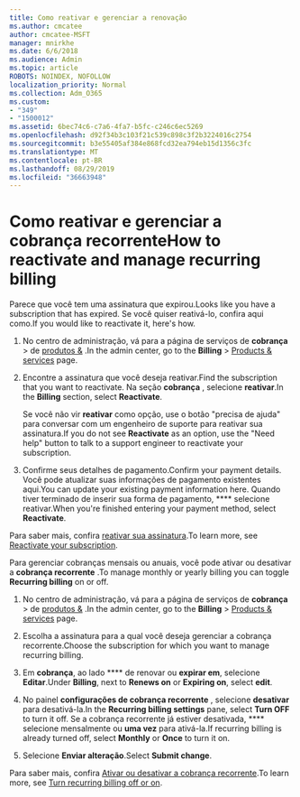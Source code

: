 ```yaml
---
title: Como reativar e gerenciar a renovação
ms.author: cmcatee
author: cmcatee-MSFT
manager: mnirkhe
ms.date: 6/6/2018
ms.audience: Admin
ms.topic: article
ROBOTS: NOINDEX, NOFOLLOW
localization_priority: Normal
ms.collection: Adm_O365
ms.custom:
- "349"
- "1500012"
ms.assetid: 6bec74c6-c7a6-4fa7-b5fc-c246c6ec5269
ms.openlocfilehash: d92f34b3c103f21c539c898c3f2b3224016c2754
ms.sourcegitcommit: b3e55405af384e868fcd32ea794eb15d1356c3fc
ms.translationtype: MT
ms.contentlocale: pt-BR
ms.lasthandoff: 08/29/2019
ms.locfileid: "36663948"
---
```

# <a name="how-to-reactivate-and-manage-recurring-billing"></a><span data-ttu-id="1e5e5-102">Como reativar e gerenciar a cobrança recorrente</span><span class="sxs-lookup"><span data-stu-id="1e5e5-102">How to reactivate and manage recurring billing</span></span>

<span data-ttu-id="1e5e5-103">Parece que você tem uma assinatura que expirou.</span><span class="sxs-lookup"><span data-stu-id="1e5e5-103">Looks like you have a subscription that has expired.</span></span> <span data-ttu-id="1e5e5-104">Se você quiser reativá-lo, confira aqui como.</span><span class="sxs-lookup"><span data-stu-id="1e5e5-104">If you would like to reactivate it, here's how.</span></span>
  
1. <span data-ttu-id="1e5e5-105">No centro de administração, vá para a página de serviços de **cobrança** \> de [produtos &](https://go.microsoft.com/fwlink/p/?linkid=842054) .</span><span class="sxs-lookup"><span data-stu-id="1e5e5-105">In the admin center, go to the **Billing** \> [Products & services](https://go.microsoft.com/fwlink/p/?linkid=842054) page.</span></span>

2. <span data-ttu-id="1e5e5-106">Encontre a assinatura que você deseja reativar.</span><span class="sxs-lookup"><span data-stu-id="1e5e5-106">Find the subscription that you want to reactivate.</span></span> <span data-ttu-id="1e5e5-107">Na seção **cobrança** , selecione **reativar**.</span><span class="sxs-lookup"><span data-stu-id="1e5e5-107">In the **Billing** section, select  **Reactivate**.</span></span>

    <span data-ttu-id="1e5e5-108">Se você não vir **reativar** como opção, use o botão "precisa de ajuda" para conversar com um engenheiro de suporte para reativar sua assinatura.</span><span class="sxs-lookup"><span data-stu-id="1e5e5-108">If you do not see **Reactivate** as an option, use the "Need help" button to talk to a support engineer to reactivate your subscription.</span></span>

3. <span data-ttu-id="1e5e5-109">Confirme seus detalhes de pagamento.</span><span class="sxs-lookup"><span data-stu-id="1e5e5-109">Confirm your payment details.</span></span> <span data-ttu-id="1e5e5-110">Você pode atualizar suas informações de pagamento existentes aqui.</span><span class="sxs-lookup"><span data-stu-id="1e5e5-110">You can update your existing payment information here.</span></span> <span data-ttu-id="1e5e5-111">Quando tiver terminado de inserir sua forma de pagamento, \*\*\*\* selecione reativar.</span><span class="sxs-lookup"><span data-stu-id="1e5e5-111">When you're finished entering your payment method, select **Reactivate**.</span></span>

<span data-ttu-id="1e5e5-112">Para saber mais, confira [reativar sua assinatura](https://docs.microsoft.com/en-us/office365/admin/subscriptions-and-billing/reactivate-your-subscription).</span><span class="sxs-lookup"><span data-stu-id="1e5e5-112">To learn more, see [Reactivate your subscription](https://docs.microsoft.com/en-us/office365/admin/subscriptions-and-billing/reactivate-your-subscription).</span></span> 

<span data-ttu-id="1e5e5-113">Para gerenciar cobranças mensais ou anuais, você pode ativar ou desativar a **cobrança recorrente** .</span><span class="sxs-lookup"><span data-stu-id="1e5e5-113">To manage monthly or yearly billing you can toggle **Recurring billing** on or off.</span></span>
  
1. <span data-ttu-id="1e5e5-114">No centro de administração, vá para a página de serviços de **cobrança** \> de [produtos &](https://go.microsoft.com/fwlink/p/?linkid=842054) .</span><span class="sxs-lookup"><span data-stu-id="1e5e5-114">In the admin center, go to the **Billing** \> [Products & services](https://go.microsoft.com/fwlink/p/?linkid=842054) page.</span></span>

2. <span data-ttu-id="1e5e5-115">Escolha a assinatura para a qual você deseja gerenciar a cobrança recorrente.</span><span class="sxs-lookup"><span data-stu-id="1e5e5-115">Choose the subscription for which you want to manage recurring billing.</span></span>

3. <span data-ttu-id="1e5e5-116">Em **cobrança**, ao lado \*\*\*\* de renovar ou **expirar em**, selecione **Editar**.</span><span class="sxs-lookup"><span data-stu-id="1e5e5-116">Under **Billing**, next to **Renews on** or **Expiring on**, select **edit**.</span></span>

4. <span data-ttu-id="1e5e5-117">No painel **configurações de cobrança recorrente** , selecione **desativar** para desativá-la.</span><span class="sxs-lookup"><span data-stu-id="1e5e5-117">In the **Recurring billing settings** pane, select **Turn OFF** to turn it off.</span></span> <span data-ttu-id="1e5e5-118">Se a cobrança recorrente já estiver desativada, \*\*\*\* selecione mensalmente ou **uma vez** para ativá-la.</span><span class="sxs-lookup"><span data-stu-id="1e5e5-118">If recurring billing is already turned off, select **Monthly** or **Once** to turn it on.</span></span>

5. <span data-ttu-id="1e5e5-119">Selecione **Enviar alteração**.</span><span class="sxs-lookup"><span data-stu-id="1e5e5-119">Select **Submit change**.</span></span>

<span data-ttu-id="1e5e5-120">Para saber mais, confira [Ativar ou desativar a cobrança recorrente](https://docs.microsoft.com/office365/admin/subscriptions-and-billing/renew-your-subscription#turn-recurring-billing-off-or-on).</span><span class="sxs-lookup"><span data-stu-id="1e5e5-120">To learn more, see [Turn recurring billing off or on](https://docs.microsoft.com/office365/admin/subscriptions-and-billing/renew-your-subscription#turn-recurring-billing-off-or-on).</span></span>
